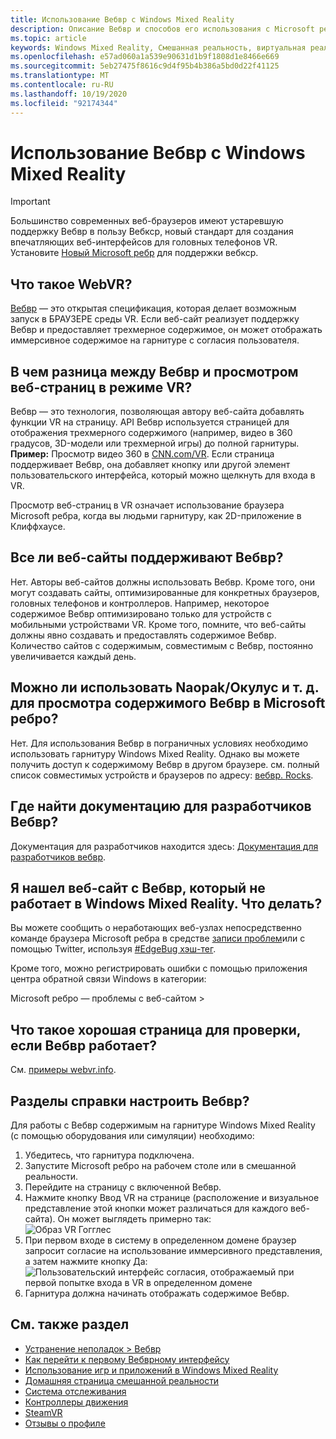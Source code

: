 ```yaml
---
title: Использование Вебвр с Windows Mixed Reality
description: Описание Вебвр и способов его использования с Microsoft ребром на гарнитурах Windows Mixed Reality.
ms.topic: article
keywords: Windows Mixed Reality, Смешанная реальность, виртуальная реальность, VR, MR, Вебвр, ребро, Microsoft ребро, просмотр веб-страниц
ms.openlocfilehash: e57ad060a1a539e90631d1b9f1808d1e8466e669
ms.sourcegitcommit: 5eb27475f8616c9d4f95b4b386a5bd0d22f41125
ms.translationtype: MT
ms.contentlocale: ru-RU
ms.lasthandoff: 10/19/2020
ms.locfileid: "92174344"
---
```

# <a name="using-webvr-with-windows-mixed-reality"></a>Использование Вебвр с Windows Mixed Reality

>[!IMPORTANT] 
>Большинство современных веб-браузеров имеют устаревшую поддержку Вебвр в пользу Вебкср, новый стандарт для создания впечатляющих веб-интерфейсов для головных телефонов VR. Установите [Новый Microsoft ребр](using-microsoft-edge.md) для поддержки вебкср.

## <a name="what-is-webvr"></a>Что такое WebVR?

[Вебвр](https://webvr.info) — это открытая спецификация, которая делает возможным запуск в БРАУЗЕРЕ среды VR. Если веб-сайт реализует поддержку Вебвр и предоставляет трехмерное содержимое, он может отображать иммерсивное содержимое на гарнитуре с согласия пользователя.

## <a name="what-is-the-difference-between-webvr-and-browsing-the-web-in-vr"></a>В чем разница между Вебвр и просмотром веб-страниц в режиме VR?

Вебвр — это технология, позволяющая автору веб-сайта добавлять функции VR на страницу. API Вебвр используется страницей для отображения трехмерного содержимого (например, видео в 360 градусов, 3D-модели или трехмерной игры) до полной гарнитуры. **Пример:** Просмотр видео 360 в [CNN.com/VR](http://cnn.com/vr). Если страница поддерживает Вебвр, она добавляет кнопку или другой элемент пользовательского интерфейса, который можно щелкнуть для входа в VR.

Просмотр веб-страниц в VR означает использование браузера Microsoft ребра, когда вы людьми гарнитуру, как 2D-приложение в Клиффхаусе.

## <a name="do-all-websites-support-webvr"></a>Все ли веб-сайты поддерживают Вебвр?

Нет. Авторы веб-сайтов должны использовать Вебвр. Кроме того, они могут создавать сайты, оптимизированные для конкретных браузеров, головных телефонов и контроллеров. Например, некоторое содержимое Вебвр оптимизировано только для устройств с мобильными устройствами VR. Кроме того, помните, что веб-сайты должны явно создавать и предоставлять содержимое Вебвр. Количество сайтов с содержимым, совместимым с Вебвр, постоянно увеличивается каждый день.

## <a name="can-i-use-my-viveoculus-etc-to-view-webvr-content-in-microsoft-edge"></a>Можно ли использовать Naopak/Окулус и т. д. для просмотра содержимого Вебвр в Microsoft ребро?

Нет. Для использования Вебвр в пограничных условиях необходимо использовать гарнитуру Windows Mixed Reality. Однако вы можете получить доступ к содержимому Вебвр в другом браузере. см. полный список совместимых устройств и браузеров по адресу: [вебвр. Rocks](http://webvr.rocks/).

## <a name="where-can-i-find-the-webvr-developer-documentation"></a>Где найти документацию для разработчиков Вебвр?

Документация для разработчиков находится здесь: [Документация для разработчиков вебвр](https://docs.microsoft.com/microsoft-edge/webvr/).

## <a name="ive-found-a-website-with-webvr-that-doesnt-work-in-windows-mixed-reality-what-do-i-do"></a>Я нашел веб-сайт с Вебвр, который не работает в Windows Mixed Reality. Что делать?

Вы можете сообщить о неработающих веб-узлах непосредственно команде браузера Microsoft ребра в средстве [записи проблем](https://developer.microsoft.com/en-us/microsoft-edge/platform/issues/)или с помощью Twitter, используя [#EdgeBug хэш-тег](https://blogs.windows.com/msedgedev/2016/08/11/edgebug-twitter/).

Кроме того, можно регистрировать ошибки с помощью приложения центра обратной связи Windows в категории:

Microsoft ребро — проблемы с веб-сайтом >

## <a name="what-is-a-good-page-to-test-if-webvr-is-working"></a>Что такое хорошая страница для проверки, если Вебвр работает?

См. [примеры webvr.info](http://webvr.info/samples/XX-vr-controllers.html).

## <a name="how-do-i-set-up-webvr"></a>Разделы справки настроить Вебвр?

Для работы с Вебвр содержимым на гарнитуре Windows Mixed Reality (с помощью оборудования или симуляции) необходимо:
1. Убедитесь, что гарнитура подключена.
2. Запустите Microsoft ребро на рабочем столе или в смешанной реальности.
3. Перейдите на страницу с включенной Вебвр.
4. Нажмите кнопку Ввод VR на странице (расположение и визуальное представление этой кнопки может различаться для каждого веб-сайта). Он может выглядеть примерно так: \
   ![Образ VR Гогглес](images/75px-enter-vr.png)
5. При первом входе в систему в определенном домене браузер запросит согласие на использование иммерсивного представления, а затем нажмите кнопку Да: ![Пользовательский интерфейс согласия, отображаемый при первой попытке входа в VR в определенном домене](images/1053px-Webvr-consent-ui.png)
6. Гарнитура должна начинать отображать содержимое Вебвр.


## <a name="see-also"></a>См. также раздел

* [Устранение неполадок > Вебвр](webvr-questions.md)
* [Как перейти к первому Вебврному интерфейсу](using-games-and-apps-in-windows-mixed-reality.md#how-to-get-into-your-first-webvr-experience)
* [Использование игр и приложений в Windows Mixed Reality](using-games-and-apps-in-windows-mixed-reality.md)
* [Домашняя страница смешанной реальности](your-mixed-reality-home.md)
* [Система отслеживания](tracking-system.md)
* [Контроллеры движения](controllers-in-wmr.md)
* [SteamVR](using-steamvr-with-windows-mixed-reality.md)
* [Отзывы о профиле](filing-feedback.md)

